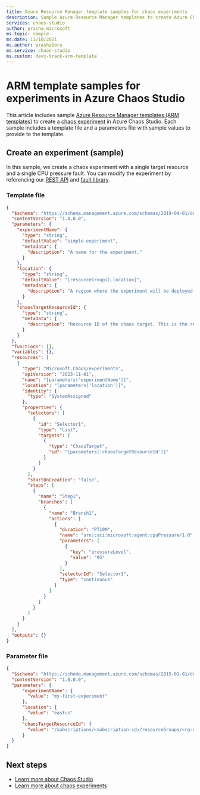 ```yaml
---
title: Azure Resource Manager template samples for chaos experiments
description: Sample Azure Resource Manager templates to create Azure Chaos Studio experiments.
services: chaos-studio
author: prasha-microsoft 
ms.topic: sample
ms.date: 11/10/2021
ms.author: prashabora
ms.service: chaos-studio
ms.custom: devx-track-arm-template
---
```


# ARM template samples for experiments in Azure Chaos Studio
This article includes sample [Azure Resource Manager templates (ARM templates)](../azure-resource-manager/templates/syntax.md) to create a [chaos experiment](chaos-studio-chaos-experiments.md) in Azure Chaos Studio. Each sample includes a template file and a parameters file with sample values to provide to the template.

## Create an experiment (sample)

In this sample, we create a chaos experiment with a single target resource and a single CPU pressure fault. You can modify the experiment by referencing our [REST API](/rest/api/chaosstudio/experiments/create-or-update) and [fault library](chaos-studio-fault-library.md).

### Template file

```json
{
  "$schema": "https://schema.management.azure.com/schemas/2019-04-01/deploymentTemplate.json#",
  "contentVersion": "1.0.0.0",
  "parameters": {
    "experimentName": {
      "type": "string",
      "defaultValue": "simple-experiment",
      "metadata": {
        "description": "A name for the experiment."
      }
    },
    "location": {
      "type": "string",
      "defaultValue": "[resourceGroup().location]",
      "metadata": {
        "description": "A region where the experiment will be deployed."
      }
    },
    "chaosTargetResourceId": {
      "type": "string",
      "metadata": {
        "description": "Resource ID of the chaos target. This is the resource ID of the resource being targeted plus the target proxy resource."
      }
    }
  },
  "functions": [],
  "variables": {},
  "resources": [
    {
      "type": "Microsoft.Chaos/experiments",
      "apiVersion": "2023-11-01",
      "name": "[parameters('experimentName')]",
      "location": "[parameters('location')]",
      "identity": {
        "type": "SystemAssigned"
      },
      "properties": {
        "selectors": [
          {
            "id": "Selector1",
            "type": "List",
            "targets": [
              {
                "type": "ChaosTarget",
                "id": "[parameters('chaosTargetResourceId')]"
              }
            ]
          }
        ],
        "startOnCreation": "false",
        "steps": [
          {
            "name": "Step1",
            "branches": [
              {
                "name": "Branch1",
                "actions": [
                  {
                    "duration": "PT10M",
                    "name": "urn:csci:microsoft:agent:cpuPressure/1.0",
                    "parameters": [
                      {
                        "key": "pressureLevel",
                        "value": "95"
                      }
                    ],
                    "selectorId": "Selector1",
                    "type": "continuous"
                  }
                ]
              }
            ]
          }
        ]
      }
    }
  ],
  "outputs": {}
}
```

### Parameter file

```json
{
  "$schema": "https://schema.management.azure.com/schemas/2015-01-01/deploymentParameters.json#",
  "contentVersion": "1.0.0.0",
  "parameters": {
      "experimentName": {
        "value": "my-first-experiment"
      },
      "location": {
        "value": "eastus"
      },
      "chaosTargetResourceId": {
        "value": "/subscriptions/<subscription-id>/resourceGroups/<rg-name>/providers/Microsoft.DocumentDB/databaseAccounts/<account-name>/providers/Microsoft.Chaos/targets/microsoft-cosmosdb"
      }
  }
}
```

## Next steps

* [Learn more about Chaos Studio](chaos-studio-overview.md)
* [Learn more about chaos experiments](chaos-studio-chaos-experiments.md)

